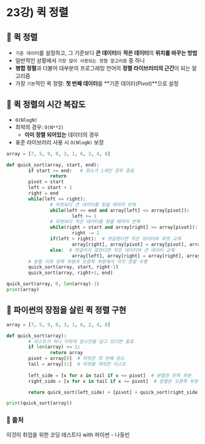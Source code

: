 # 23강) 퀵 정렬

## 📍 퀵 정렬

- `기준 데이터`를 설정하고, 그 기준보다 **큰 데이터**와 **작은 데이터**의 **위치를 바꾸는 방법**
- 일반적인 상황에서 `가장 많이 사용되는 정렬 알고리즘` 중 하나
- **병합 정렬**과 더불어 대부분의 프로그래밍 언어의 **정렬 라이브러리의 근간**이 되는 알고리즘
- 가장 `기본`적인 퀵 정렬: **첫 번째 데이터**를 **기준 데이터(Pivot)**으로 설정

## 📍 퀵 정렬의 시간 복잡도

- `O(NlogN)`
- 최악의 경우: `O(N**2)`
    - **이미 정렬 되어있는** 데이터의 경우
- 표준 라이브러리 사용 시 `O(NlogN)` 보장

```python
array = [7, 5, 9, 0, 3, 1, 6, 2, 4, 8]

def quick_sort(array, start, end):
		if start >= end:   # 원소가 1개인 경우 종료
				return
		pivot = start
		left = start + 1
		right = end
		while(left <= right):
				# 피벗보다 큰 데이터를 찾을 때까지 반복
				while(left <= end and array[left] <= array[pivot]):
						left += 1
				# 피벗보다 작은 데이터를 찾을 때까지 반복
				while(right > start and array[right] >= array[pivot]):
						right -= 1
				if(left > right):  # 엇갈렸다면 작은 데이터와 피벗 교체
						array[right], array[pivot] = array[pivot], array[right]
				else:  # 엇갈리지 않았다면 작은 데이터와 큰 데이터 교체
						array[left], array[right] = array[right], array[left]
		# 분할 이후 왼쪽 부분과 오른쪽 부분에서 각각 정렬 수행
		quick_sort(array, start, right-1)
		quick_sort(array, right+1, end)

quick_sort(array, 0, len(array)-1)
print(array)
```

## 📍 파이썬의 장점을 살린 퀵 정렬 구현

```python
array = [7, 5, 9, 0, 3, 1, 6, 2, 4, 8]

def quick_sort(array):
		# 리스트가 하나 이하의 원소만을 담고 있다면 종료
		if len(array) <= 1:
				return array
		pivot = array[0]  # 피벗은 첫 번째 원소
		tail = array[1:]  # 피벗을 제외한 리스트
		
		left_side = [x for x in tail if x <= pivot]  # 분할된 왼쪽 부분
		right_side = [x for x in tail if x >= pivot]  # 분할된 오른쪽 부분

		return quick_sort(left_side) + [pivot] + quick_sort(right_side)

print(quick_sort(array))
```


### 📍 출처
이것이 취업을 위한 코딩 테스트다 with 파이썬 - 나동빈